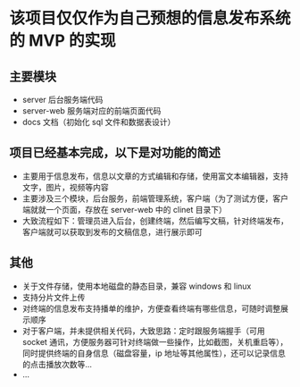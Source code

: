 # 该项目仅仅作为自己预想的信息发布系统的 MVP 的实现

## 主要模块
- server  后台服务端代码
- server-web  服务端对应的前端页面代码
- docs 文档（初始化 sql 文件和数据表设计）

## 项目已经基本完成，以下是对功能的简述
- 主要用于信息发布，信息以文章的方式编辑和存储，使用富文本编辑器，支持文字，图片，视频等内容 
- 主要涉及三个模块，后台服务，前端管理系统，客户端（为了测试方便，客户端就就一个页面，存放在 server-web 中的 clinet 目录下）
- 大致流程如下：管理员进入后台，创建终端，然后编写文稿，针对终端发布，客户端就可以获取到发布的文稿信息，进行展示即可

## 其他
- 关于文件存储，使用本地磁盘的静态目录，兼容 windows 和 linux 
- 支持分片文件上传
- 对终端的信息发布支持播单的维护，方便查看终端有哪些信息，可随时调整展示顺序
- 对于客户端，并未提供相关代码，大致思路：定时跟服务端握手（可用 socket 通讯，方便服务器可针对终端做一些操作，比如截图，关机重启等），同时提供终端的自身信息（磁盘容量，ip 地址等其他属性），还可以记录信息的点击播放次数等...
- ...
